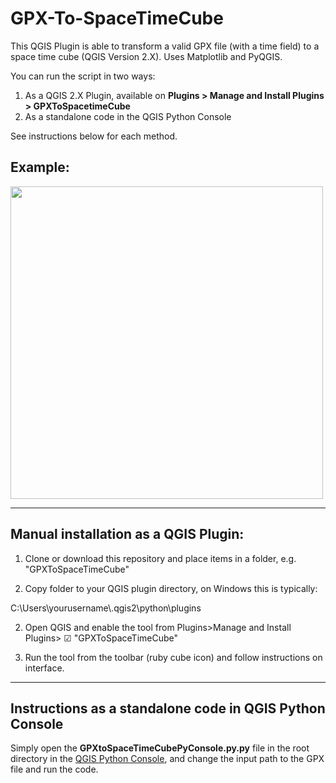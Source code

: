 # GPX-To-SpaceTimeCube
This QGIS Plugin is able to transform a valid GPX file (with a time field) to a space time cube (QGIS Version 2.X). Uses Matplotlib and PyQGIS.  

You can run the script in two ways:    
1. As a QGIS 2.X Plugin, available on **Plugins > Manage and Install Plugins > GPXToSpacetimeCube**
2. As a standalone code in the QGIS Python Console

See instructions below for each method.

## Example:
<img src="/spacetimeplot.gif?raw=true" width="500px">

******************************************
## Manual installation as a QGIS Plugin: 

1. Clone or download this repository and place items in a folder, e.g. "GPXToSpaceTimeCube"

1. Copy folder to your QGIS plugin directory, on Windows this is typically:   

C:\Users\yourusername\\.qgis2\python\plugins  

2. Open QGIS and enable the tool from Plugins>Manage and Install Plugins> ☑ "GPXToSpaceTimeCube"   

3. Run the tool from the toolbar (ruby cube icon) and follow instructions on interface.   

**************************************
## Instructions as a standalone code in QGIS Python Console

Simply open the **GPXtoSpaceTimeCubePyConsole.py.py**	file in the root directory in the [QGIS Python Console](https://docs.qgis.org/2.18/en/docs/user_manual/plugins/python_console.html), and change the input path to the GPX file and run the code.

